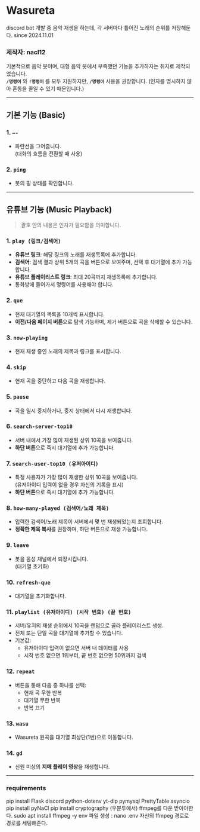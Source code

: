 # Wasureta 
discord bot 개발 중
음악 재생을 하는데, 각 서버마다 틀어진 노래의 순위를 저장해둔다. 
since 2024.11.01

### 제작자: nacl12

기본적으로 음악 봇이며, 대형 음악 봇에서 부족했던 기능을 추가하자는 취지로 제작되었습니다.  
**`/명령어`** 와 **`!명령어`** 를 모두 지원하지만, **`/명령어`** 사용을 권장합니다. (인자를 명시하지 않아 혼동을 줄일 수 있기 때문입니다.)

---

## 기본 기능 (Basic)

### 1. `—-`
- 파란선을 그어줍니다.  
  (대화의 흐름을 전환할 때 사용)

### 2. `ping`
- 봇의 핑 상태를 확인합니다.

---

## 유튜브 기능 (Music Playback)

> 괄호 안의 내용은 인자가 필요함을 의미합니다.

### 1. `play (링크/검색어)`
- **유튜브 링크**: 해당 링크의 노래를 재생목록에 추가합니다.
- **검색어**: 검색 결과 상위 5개의 곡을 버튼으로 보여주며, 선택 후 대기열에 추가 가능합니다.
- **유튜브 플레이리스트 링크**: 최대 20곡까지 재생목록에 추가합니다.
- 통화방에 들어가서 명령어를 사용해야 합니다.

### 2. `que`
- 현재 대기열의 목록을 10개씩 표시합니다.
- **이전/다음 페이지 버튼**으로 탐색 가능하며, 제거 버튼으로 곡을 삭제할 수 있습니다.

### 3. `now-playing`
- 현재 재생 중인 노래의 제목과 링크를 표시합니다.

### 4. `skip`
- 현재 곡을 중단하고 다음 곡을 재생합니다.

### 5. `pause`
- 곡을 일시 중지하거나, 중지 상태에서 다시 재생합니다.

### 6. `search-server-top10`
- 서버 내에서 가장 많이 재생된 상위 10곡을 보여줍니다.
- **하단 버튼**으로 즉시 대기열에 추가 가능합니다.

### 7. `search-user-top10 (유저아이디)`
- 특정 사용자가 가장 많이 재생한 상위 10곡을 보여줍니다.  
  (유저아이디 입력이 없을 경우 자신의 기록을 표시)
- **하단 버튼**으로 즉시 대기열에 추가 가능합니다.

### 8. `how-many-played (검색어/노래 제목)`
- 입력한 검색어/노래 제목이 서버에서 몇 번 재생되었는지 조회합니다.
- **정확한 제목 복사**를 권장하며, 하단 버튼으로 재생 가능합니다.

### 9. `leave`
- 봇을 음성 채널에서 퇴장시킵니다.  
  (대기열 초기화)

### 10. `refresh-que`
- 대기열을 초기화합니다.

### 11. `playlist (유저아이디) (시작 번호) (끝 번호)`
- 서버/유저의 재생 순위에서 10곡을 랜덤으로 골라 플레이리스트 생성.
- 전체 또는 단일 곡을 대기열에 추가할 수 있습니다.
- 기본값:
  - 유저아이디 입력이 없으면 서버 내 데이터를 사용
  - 시작 번호 없으면 1위부터, 끝 번호 없으면 50위까지 검색

### 12. `repeat`
- 버튼을 통해 다음 중 하나를 선택:
  - 현재 곡 무한 반복
  - 대기열 무한 반복
  - 반복 끄기

### 13. `wasu`
- Wasureta 원곡을 대기열 최상단(1번)으로 이동합니다.

### 14. `gd`
- 신원 미상의 **지메 플레이 영상**을 재생합니다.

---

### requirements

pip install Flask discord python-dotenv yt-dlp pymysql PrettyTable asyncio
pip install pyNaCl
pip install cryptography (우분투에서)
ffmpeg를 다운 받아야한다. 
sudo apt install ffmpeg -y
env 파일 생성 : nano .env
자신의 ffmpeg 경로로 경로를 세팅해준다. 